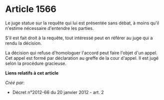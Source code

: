 # Article 1566

Le juge statue sur la requête qui lui est présentée sans débat, à moins qu'il n'estime nécessaire d'entendre les parties. 

S'il est fait droit à la requête, tout intéressé peut en référer au juge qui a rendu la décision. 

La décision qui refuse d'homologuer l'accord peut faire l'objet d'un appel. Cet appel est formé par déclaration au greffe de
la cour d'appel. Il est jugé selon la procédure gracieuse.

**Liens relatifs à cet article**

_Créé par_:

  - Décret n°2012-66 du 20 janvier 2012 - art. 2
